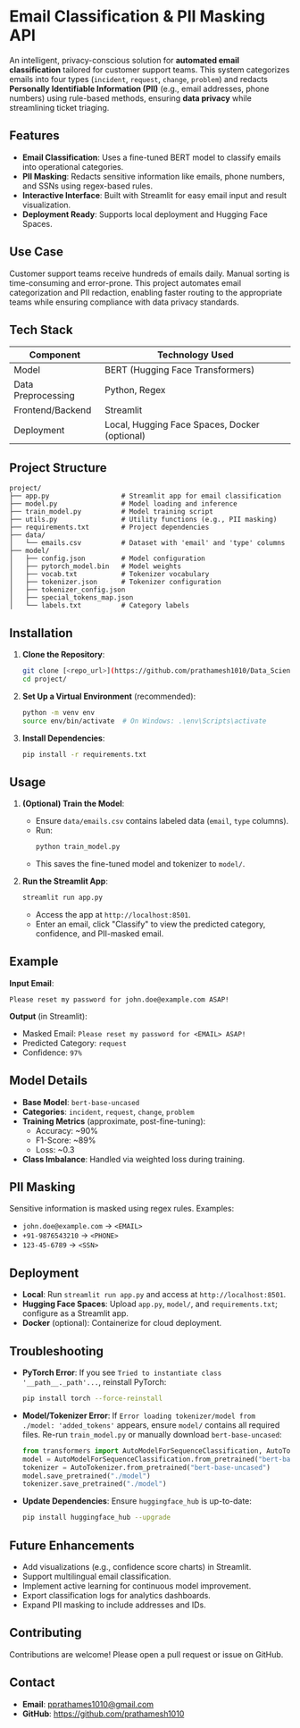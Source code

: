# Email Classification & PII Masking API

An intelligent, privacy-conscious solution for **automated email classification** tailored for customer support teams. This system categorizes emails into four types (`incident`, `request`, `change`, `problem`) and redacts **Personally Identifiable Information (PII)** (e.g., email addresses, phone numbers) using rule-based methods, ensuring **data privacy** while streamlining ticket triaging.

## Features
- **Email Classification**: Uses a fine-tuned BERT model to classify emails into operational categories.
- **PII Masking**: Redacts sensitive information like emails, phone numbers, and SSNs using regex-based rules.
- **Interactive Interface**: Built with Streamlit for easy email input and result visualization.
- **Deployment Ready**: Supports local deployment and Hugging Face Spaces.

## Use Case
Customer support teams receive hundreds of emails daily. Manual sorting is time-consuming and error-prone. This project automates email categorization and PII redaction, enabling faster routing to the appropriate teams while ensuring compliance with data privacy standards.

## Tech Stack
| Component          | Technology Used          |
|-------------------|--------------------------|
| Model             | BERT (Hugging Face Transformers) |
| Data Preprocessing | Python, Regex            |
| Frontend/Backend  | Streamlit                |
| Deployment        | Local, Hugging Face Spaces, Docker (optional) |

## Project Structure
```
project/
├── app.py                  # Streamlit app for email classification
├── model.py                # Model loading and inference
├── train_model.py          # Model training script
├── utils.py                # Utility functions (e.g., PII masking)
├── requirements.txt        # Project dependencies
├── data/
│   └── emails.csv          # Dataset with 'email' and 'type' columns
├── model/
│   ├── config.json         # Model configuration
│   ├── pytorch_model.bin   # Model weights
│   ├── vocab.txt           # Tokenizer vocabulary
│   ├── tokenizer.json      # Tokenizer configuration
│   ├── tokenizer_config.json
│   ├── special_tokens_map.json
│   └── labels.txt          # Category labels
```

## Installation
1. **Clone the Repository**:
   ```bash
   git clone [<repo_url>](https://github.com/prathamesh1010/Data_Science_Projects/tree/main/Email_Classifier)
   cd project/
   ```

2. **Set Up a Virtual Environment** (recommended):
   ```bash
   python -m venv env
   source env/bin/activate  # On Windows: .\env\Scripts\activate
   ```

3. **Install Dependencies**:
   ```bash
   pip install -r requirements.txt
   ```

## Usage
1. **(Optional) Train the Model**:
   - Ensure `data/emails.csv` contains labeled data (`email`, `type` columns).
   - Run:
     ```bash
     python train_model.py
     ```
   - This saves the fine-tuned model and tokenizer to `model/`.

2. **Run the Streamlit App**:
   ```bash
   streamlit run app.py
   ```
   - Access the app at `http://localhost:8501`.
   - Enter an email, click "Classify" to view the predicted category, confidence, and PII-masked email.

## Example
**Input Email**:
```
Please reset my password for john.doe@example.com ASAP!
```

**Output** (in Streamlit):
- Masked Email: `Please reset my password for <EMAIL> ASAP!`
- Predicted Category: `request`
- Confidence: `97%`

## Model Details
- **Base Model**: `bert-base-uncased`
- **Categories**: `incident`, `request`, `change`, `problem`
- **Training Metrics** (approximate, post-fine-tuning):
  - Accuracy: ~90%
  - F1-Score: ~89%
  - Loss: ~0.3
- **Class Imbalance**: Handled via weighted loss during training.

## PII Masking
Sensitive information is masked using regex rules. Examples:
- `john.doe@example.com` → `<EMAIL>`
- `+91-9876543210` → `<PHONE>`
- `123-45-6789` → `<SSN>`

## Deployment
- **Local**: Run `streamlit run app.py` and access at `http://localhost:8501`.
- **Hugging Face Spaces**: Upload `app.py`, `model/`, and `requirements.txt`; configure as a Streamlit app.
- **Docker** (optional): Containerize for cloud deployment.

## Troubleshooting
- **PyTorch Error**: If you see `Tried to instantiate class '__path__._path'...`, reinstall PyTorch:
  ```bash
  pip install torch --force-reinstall
  ```
- **Model/Tokenizer Error**: If `Error loading tokenizer/model from ./model: 'added_tokens'` appears, ensure `model/` contains all required files. Re-run `train_model.py` or manually download `bert-base-uncased`:
  ```python
  from transformers import AutoModelForSequenceClassification, AutoTokenizer
  model = AutoModelForSequenceClassification.from_pretrained("bert-base-uncased", num_labels=4)
  tokenizer = AutoTokenizer.from_pretrained("bert-base-uncased")
  model.save_pretrained("./model")
  tokenizer.save_pretrained("./model")
  ```
- **Update Dependencies**: Ensure `huggingface_hub` is up-to-date:
  ```bash
  pip install huggingface_hub --upgrade
  ```

## Future Enhancements
- Add visualizations (e.g., confidence score charts) in Streamlit.
- Support multilingual email classification.
- Implement active learning for continuous model improvement.
- Export classification logs for analytics dashboards.
- Expand PII masking to include addresses and IDs.


## Contributing
Contributions are welcome! Please open a pull request or issue on GitHub.

## Contact
- **Email**: pprathames1010@gmail.com
- **GitHub**: https://github.com/prathamesh1010
